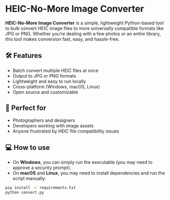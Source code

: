 # HEIC-No-More Image Converter

**HEIC-No-More Image Converter** is a simple, lightweight Python-based tool to bulk convert HEIC image files to more universally compatible formats like JPG or PNG. Whether you’re dealing with a few photos or an entire library, this tool makes conversion fast, easy, and hassle-free.

## 🛠 Features

- Batch convert multiple HEIC files at once  
- Output to JPG or PNG formats  
- Lightweight and easy to run locally  
- Cross-platform (Windows, macOS, Linux)  
- Open source and customizable  

## 🚀 Perfect for

- Photographers and designers  
- Developers working with image assets  
- Anyone frustrated by HEIC file compatibility issues  

## 💻 How to use

- On **Windows**, you can simply run the executable (you may need to approve a security prompt).
- On **macOS** and **Linux**, you may need to install dependencies and run the script manually:
  
```bash
pip install -r requirements.txt
python convert.py
